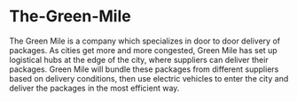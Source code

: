 # The-Green-Mile

The Green Mile is a company which specializes in door to door delivery of packages. As cities get more and more congested, Green Mile has set up logistical hubs at the edge of the city, where suppliers can deliver their packages. Green Mile will bundle these packages from different suppliers based on delivery conditions, then use electric vehicles to enter the city and deliver the packages in the most efficient way.
